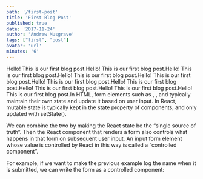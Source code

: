 ```yaml
---
path: '/first-post'
title: 'First Blog Post'
published: true
date: '2017-11-24'
author: 'Andrew Musgrave'
tags: ["first", "post"]
avatar: 'url'
minutes: '6'
---
```


Hello! This is our first blog post.Hello! This is our first blog post.Hello! This is our first blog post.Hello! This is our first blog post.Hello! This is our first blog post.Hello! This is our first blog post.Hello! This is our first blog post.Hello! This is our first blog post.Hello! This is our first blog post.Hello! This is our first blog post.In HTML, form elements such as , , and  typically maintain their own state and update it based on user input. In React, mutable state is typically kept in the state property of components, and only updated with setState().

We can combine the two by making the React state be the “single source of truth”. Then the React component that renders a form also controls what happens in that form on subsequent user input. An input form element whose value is controlled by React in this way is called a “controlled component”.

For example, if we want to make the previous example log the name when it is submitted, we can write the form as a controlled component: